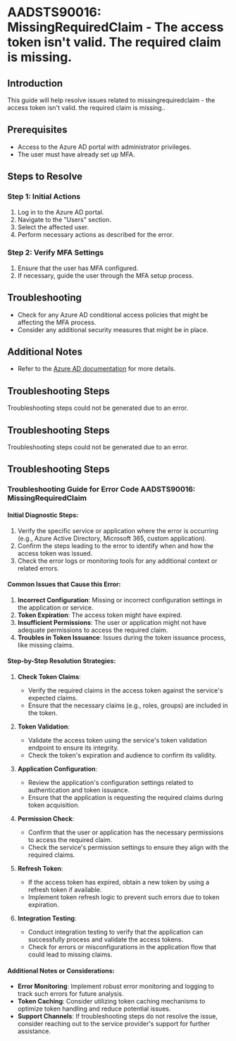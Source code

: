 # AADSTS90016: MissingRequiredClaim - The access token isn't valid. The required claim is missing.

## Introduction
This guide will help resolve issues related to missingrequiredclaim - the access token isn't valid. the required claim is missing..

## Prerequisites
- Access to the Azure AD portal with administrator privileges.
- The user must have already set up MFA.

## Steps to Resolve

### Step 1: Initial Actions
1. Log in to the Azure AD portal.
2. Navigate to the "Users" section.
3. Select the affected user.
4. Perform necessary actions as described for the error.

### Step 2: Verify MFA Settings
1. Ensure that the user has MFA configured.
2. If necessary, guide the user through the MFA setup process.

## Troubleshooting
- Check for any Azure AD conditional access policies that might be affecting the MFA process.
- Consider any additional security measures that might be in place.

## Additional Notes
- Refer to the [Azure AD documentation](https://learn.microsoft.com/en-us/azure/active-directory/) for more details.


## Troubleshooting Steps
Troubleshooting steps could not be generated due to an error.

## Troubleshooting Steps
Troubleshooting steps could not be generated due to an error.

## Troubleshooting Steps
### Troubleshooting Guide for Error Code AADSTS90016: MissingRequiredClaim

#### Initial Diagnostic Steps:
1. Verify the specific service or application where the error is occurring (e.g., Azure Active Directory, Microsoft 365, custom application).
2. Confirm the steps leading to the error to identify when and how the access token was issued.
3. Check the error logs or monitoring tools for any additional context or related errors.

#### Common Issues that Cause this Error:
1. **Incorrect Configuration**: Missing or incorrect configuration settings in the application or service.
2. **Token Expiration**: The access token might have expired.
3. **Insufficient Permissions**: The user or application might not have adequate permissions to access the required claim.
4. **Troubles in Token Issuance**: Issues during the token issuance process, like missing claims.

#### Step-by-Step Resolution Strategies:
1. **Check Token Claims**: 
   - Verify the required claims in the access token against the service's expected claims.
   - Ensure that the necessary claims (e.g., roles, groups) are included in the token.

2. **Token Validation**:
   - Validate the access token using the service's token validation endpoint to ensure its integrity.
   - Check the token's expiration and audience to confirm its validity.

3. **Application Configuration**:
   - Review the application's configuration settings related to authentication and token issuance.
   - Ensure that the application is requesting the required claims during token acquisition.

4. **Permission Check**:
   - Confirm that the user or application has the necessary permissions to access the required claim.
   - Check the service's permission settings to ensure they align with the required claims.

5. **Refresh Token**:
   - If the access token has expired, obtain a new token by using a refresh token if available.
   - Implement token refresh logic to prevent such errors due to token expiration.

6. **Integration Testing**:
   - Conduct integration testing to verify that the application can successfully process and validate the access tokens.
   - Check for errors or misconfigurations in the application flow that could lead to missing claims.

#### Additional Notes or Considerations:
- **Error Monitoring**: Implement robust error monitoring and logging to track such errors for future analysis.
- **Token Caching**: Consider utilizing token caching mechanisms to optimize token handling and reduce potential issues.
- **Support Channels**: If troubleshooting steps do not resolve the issue, consider reaching out to the service provider's support for further assistance.